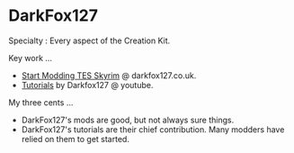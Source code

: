 # DarkFox127

Specialty : Every aspect of the Creation Kit.

Key work ...

- [Start Modding TES Skyrim](https://www.darkfox127.co.uk/) @ darkfox127.co.uk.
- [Tutorials](https://www.youtube.com/darkfox127) by Darkfox127 @ youtube.

My three cents ...

- DarkFox127's mods are good, but not always sure things.
- DarkFox127's tutorials are their chief contribution. Many modders have relied on them to get started.